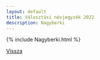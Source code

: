 ```yaml
---
layout: default
title: Választási névjegyzék 2022
description: Nagyberki
---
```


{% include Nagyberki.html %}

[Vissza](./)